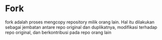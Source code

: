 # Fork

fork adalah proses mengcopy repository milik orang lain. Hal itu dilakukan sebagai jembatan antare repo original dan duplikatnya, modifikasi terhadap repo original,
dan berkontribusi pada repo orang lain
